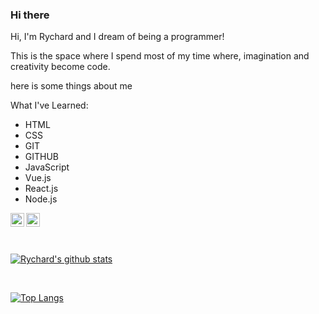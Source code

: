 ### Hi there 

Hi, I'm Rychard and I dream of being a programmer! 

This is the space where I spend most of my time where, imagination and creativity become code.

here is some things about me

What I've Learned: 

- HTML
- CSS
- GIT
- GITHUB
- JavaScript 
- Vue.js
- React.js
- Node.js

<p>
<a href"https://www.instagram.com/devRychard/">
<img align="left" alt="icone do instagram uma camera dentro de um quadrado" width="22px" src="https://cdn.jsdelivr.net/npm/simple-icons@v3/icons/instagram.svg" />
</a>
<a href="https://www.linkedin.com/in/rychard-lima-802a60210/">
<img align="left" alt="LinkedIn" width="22px" src="https://cdn.jsdelivr.net/npm/simple-icons@v3/icons/linkedin.svg" />
</a>
</p>
<br />
<br />

<br />

[![Rychard's github stats](https://github-readme-stats.vercel.app/api?username=Limarychard&show_icons=true&theme=buefy)](https://github.com/Limarychard/github-readme-stats)

<br />

[![Top Langs](https://github-readme-stats.vercel.app/api/top-langs/?username=Limarychard&layout=compact&show_icons=true&theme=buefy)](https://github.com/Limarychard/github-readme-stats)
